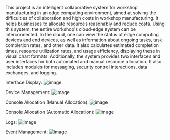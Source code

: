 This project is an intelligent collaborative system for workshop manufacturing in an edge computing environment, aimed at solving the difficulties of collaboration and high costs in workshop manufacturing. It helps businesses to allocate resources reasonably and reduce costs. Using this system, the entire workshop's cloud-edge system can be interconnected. In the cloud, one can view the status of edge computing devices and end devices, as well as information about ongoing tasks, task completion rates, and other data. It also calculates estimated completion times, resource utilization rates, and usage efficiency, displaying these in visual chart formats. Additionally, the system provides two interfaces and user interfaces for both automated and manual resource allocation. It also includes modules for messaging, security control interactions, data exchanges, and logging.

Interface Display:
![image](https://github.com/ToroshiBenitobi/TermiteFactory/assets/82752385/69755b04-3e0b-4fe2-92a2-76bfcaa56725)

Device Management:
![image](https://github.com/ToroshiBenitobi/TermiteFactory/assets/82752385/74ca0ebc-b737-476e-95e8-f1dbc31a65cb)

Console Allocation (Manual Allocation):
![image](https://github.com/ToroshiBenitobi/TermiteFactory/assets/82752385/cd9727ef-ad10-4e2f-9232-0053073d17f3)

Console Allocation (Automatic Allocation):
![image](https://github.com/ToroshiBenitobi/TermiteFactory/assets/82752385/6606e157-fd83-49eb-9dd6-c741e2f41f39)

Logs:
![image](https://github.com/ToroshiBenitobi/TermiteFactory/assets/82752385/75bdea2b-3dac-431d-aa16-7fc53f43ea4e)

Event Management:
![image](https://github.com/ToroshiBenitobi/TermiteFactory/assets/82752385/ec68059d-0db7-4cb7-8ad6-095d32158ea9)
